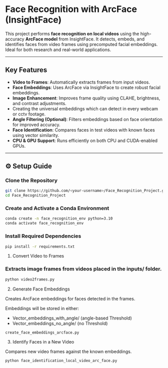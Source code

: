 # Face Recognition with ArcFace (InsightFace)

This project performs **face recognition on local videos** using the high-accuracy **ArcFace model** from InsightFace. It detects, embeds, and identifies faces from video frames using precomputed facial embeddings. Ideal for both research and real-world applications.

---

## Key Features

- **Video to Frames**: Automatically extracts frames from input videos.
- **Face Embeddings**: Uses ArcFace via InsightFace to create robust facial embeddings.
- **Image Enhancement**: Improves frame quality using CLAHE, brightness, and contrast adjustments.
- Creating the universal embeddings which can detect in every webcam or cctv footage.
- **Angle Filtering (Optional)**: Filters embeddings based on face orientation for improved accuracy.
- **Face Identification**: Compares faces in test videos with known faces using vector similarity.
- **CPU & GPU Support**: Runs efficiently on both CPU and CUDA-enabled GPUs.

---

## ⚙️ Setup Guide

### Clone the Repository

```bash
git clone https://github.com/<your-username>/Face_Recognition_Project.git
cd Face_Recognition_Project
```

### Create and Activate a Conda Environment

```bash
conda create -n face_recognition_env python=3.10
conda activate face_recognition_env
```

### Install Required Dependencies

```bash
pip install -r requirements.txt
```

 1. Convert Video to Frames

### Extracts image frames from videos placed in the inputs/ folder.
```bash
python video2frames.py
```

 2. Generate Face Embeddings

Creates ArcFace embeddings for faces detected in the frames.

Embeddings will be stored in either:

- Vector_embeddings_with_angle/ (angle-based Threshold)
- Vector_embeddings_no_angle/ (no Threshold)
```bash
create_face_embeddings_arcface.py
```

 3. Identify Faces in a New Video

Compares new video frames against the known embeddings.
```bash
python face_identification_local_video_arc_face.py
```


